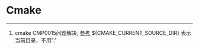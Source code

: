 # Cmake

---

1. cmake CMP0015问题解决, [参考](http://blog.chinaunix.net/uid-17271829-id-5102061.html)
${CMAKE_CURRENT_SOURCE_DIR} 表示当前目录，不用"."